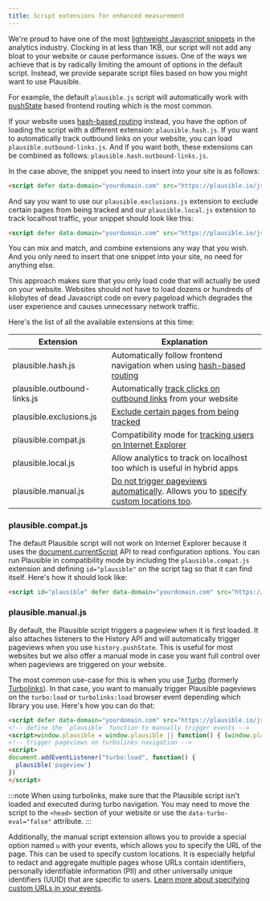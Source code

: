 ```yaml
---
title: Script extensions for enhanced measurement
---
```


We're proud to have one of the most [lightweight Javascript snippets](https://plausible.io/lightweight-web-analytics) in the analytics industry. Clocking in at less than 1KB, our script will not add any bloat to your website or cause performance issues. One of the ways we achieve that is by radically limiting the
amount of options in the default script. Instead, we provide separate script files based on how you might want to use Plausible.

For example, the default `plausible.js` script will automatically work with [pushState](https://developer.mozilla.org/en-US/docs/Web/API/History_API) based frontend routing which is the most common.

If your website uses [hash-based routing](https://krasimirtsonev.com/blog/article/deep-dive-into-client-side-routing-navigo-pushstate-hash#hash-based-routing) instead, you have the option of loading the script with a different extension: `plausible.hash.js`. If you want to automatically track
outbound links on your website, you can load `plausible.outbound-links.js`. And if you want both, these extensions can be combined as follows:
`plausible.hash.outbound-links.js`.

In the case above, the snippet you need to insert into your site is as follows:

```html
<script defer data-domain="yourdomain.com" src="https://plausible.io/js/plausible.hash.outbound-links.js"></script>
```

And say you want to use our `plausible.exclusions.js` extension to exclude certain pages from being tracked and our `plausible.local.js` extension to track localhost traffic, your snippet should look like this:

```html
<script defer data-domain="yourdomain.com" src="https://plausible.io/js/plausible.exclusions.local.js"></script>
```

You can mix and match, and combine extensions any way that you wish. And you only need to insert that one snippet into your site, no need for anything else.

This approach makes sure that you only load code that will actually be used on your website. Websites should not have to load dozens or hundreds of kilobytes
of dead Javascript code on every pageload which degrades the user experience and causes unnecessary network traffic.

Here's the list of all the available extensions at this time:

| Extension                   | Explanation                                                                                        |
|-----------------------------|----------------------------------------------------------------------------------------------------|
| plausible.hash.js           | Automatically follow frontend navigation when using [hash-based routing](hash-based-routing.md)    |
| plausible.outbound-links.js | Automatically [track clicks on outbound links](outbound-link-click-tracking.md) from your website  |
| plausible.exclusions.js     | [Exclude certain pages from being tracked](excluding-pages.md)                                     |
| plausible.compat.js         | Compatibility mode for [tracking users on Internet Explorer](#plausiblecompatjs)                   |
| plausible.local.js          | Allow analytics to track on localhost too which is useful in hybrid apps                           |
| plausible.manual.js         | [Do not trigger pageviews automatically](#plausiblemanualjs). Allows you to [specify custom locations too](custom-locations.md).|

### plausible.compat.js

The default Plausible script will not work on Internet Explorer because it uses the [document.currentScript](https://caniuse.com/document-currentscript) API to read configuration options. You can run Plausible in compatibility mode by including the `plausible.compat.js` extension and defining `id="plausible"` on the script tag so that it can find itself. Here's how it should look like:

```html
<script id="plausible" defer data-domain="yourdomain.com" src="https://plausible.io/js/plausible.compat.js"></script>
```

### plausible.manual.js

By default, the Plausible script triggers a pageview when it is first loaded. It also attaches listeners to the History API and will automatically trigger pageviews when you use `history.pushState`. This is useful for most websites but we also offer a manual mode in case you want full control over when pageviews are triggered on your website.

The most common use-case for this is when you use [Turbo](https://turbo.hotwired.dev/) (formerly [Turbolinks](https://github.com/turbolinks/turbolinks)). In that case, you want to manually trigger Plausible pageviews on the `turbo:load` or `turbolinks:load` browser event depending which library you use. Here's how you can do that:

```html
<script defer data-domain="yourdomain.com" src="https://plausible.io/js/plausible.manual.js"></script>
<!-- define the `plausible` function to manually trigger events -->
<script>window.plausible = window.plausible || function() { (window.plausible.q = window.plausible.q || []).push(arguments) }</script>
<!-- trigger pageviews on turbolinks navigation -->
<script>
document.addEventListener("turbo:load", function() {
  plausible('pageview')
})
</script>
```

:::note
When using turbolinks, make sure that the Plausible script isn't loaded and executed during turbo navigation. You may need to move the script to the `<head>` section of your website or use the `data-turbo-eval="false"` attribute.
:::

Additionally, the manual script extension allows you to provide a special option named `u` with your events, which allows you to specify the URL of the page. 
This can be used to specify custom locations. It is especially helpful to redact and aggregate multiple pages whose URLs contain identifiers, personally identifiable information (PII) and other universally unique identifiers (UUID) that are specific to users. [Learn more about specifying custom URLs in your events](custom-locations.md).
